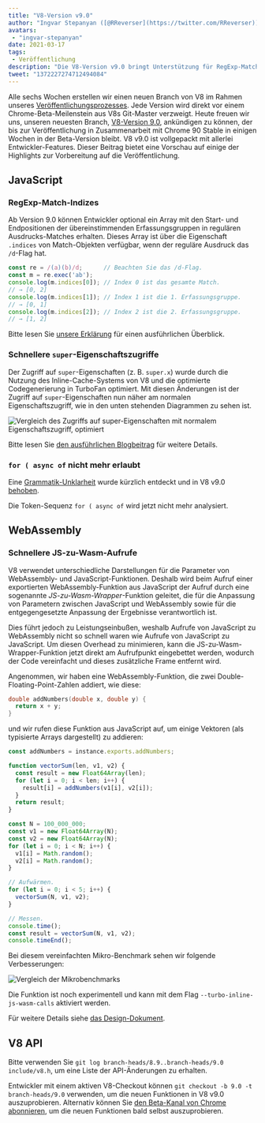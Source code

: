 ```yaml
---
title: "V8-Version v9.0"
author: "Ingvar Stepanyan ([@RReverser](https://twitter.com/RReverser)), steht inline"
avatars: 
 - "ingvar-stepanyan"
date: 2021-03-17
tags: 
 - Veröffentlichung
description: "Die V8-Version v9.0 bringt Unterstützung für RegExp-Match-Indizes und verschiedene Leistungsverbesserungen."
tweet: "1372227274712494084"
---
```

Alle sechs Wochen erstellen wir einen neuen Branch von V8 im Rahmen unseres [Veröffentlichungsprozesses](https://v8.dev/docs/release-process). Jede Version wird direkt vor einem Chrome-Beta-Meilenstein aus V8s Git-Master verzweigt. Heute freuen wir uns, unseren neuesten Branch, [V8-Version 9.0](https://chromium.googlesource.com/v8/v8.git/+log/branch-heads/9.0), ankündigen zu können, der bis zur Veröffentlichung in Zusammenarbeit mit Chrome 90 Stable in einigen Wochen in der Beta-Version bleibt. V8 v9.0 ist vollgepackt mit allerlei Entwickler-Features. Dieser Beitrag bietet eine Vorschau auf einige der Highlights zur Vorbereitung auf die Veröffentlichung.

<!--truncate-->
## JavaScript

### RegExp-Match-Indizes

Ab Version 9.0 können Entwickler optional ein Array mit den Start- und Endpositionen der übereinstimmenden Erfassungsgruppen in regulären Ausdrucks-Matches erhalten. Dieses Array ist über die Eigenschaft `.indices` von Match-Objekten verfügbar, wenn der reguläre Ausdruck das `/d`-Flag hat.

```javascript
const re = /(a)(b)/d;      // Beachten Sie das /d-Flag.
const m = re.exec('ab');
console.log(m.indices[0]); // Index 0 ist das gesamte Match.
// → [0, 2]
console.log(m.indices[1]); // Index 1 ist die 1. Erfassungsgruppe.
// → [0, 1]
console.log(m.indices[2]); // Index 2 ist die 2. Erfassungsgruppe.
// → [1, 2]
```

Bitte lesen Sie [unsere Erklärung](https://v8.dev/features/regexp-match-indices) für einen ausführlichen Überblick.

### Schnellere `super`-Eigenschaftszugriffe

Der Zugriff auf `super`-Eigenschaften (z. B. `super.x`) wurde durch die Nutzung des Inline-Cache-Systems von V8 und die optimierte Codegenerierung in TurboFan optimiert. Mit diesen Änderungen ist der Zugriff auf `super`-Eigenschaften nun näher am normalen Eigenschaftszugriff, wie in den unten stehenden Diagrammen zu sehen ist.

![Vergleich des Zugriffs auf super-Eigenschaften mit normalem Eigenschaftszugriff, optimiert](/_img/fast-super/super-opt.svg)

Bitte lesen Sie [den ausführlichen Blogbeitrag](https://v8.dev/blog/fast-super) für weitere Details.

### `for ( async of` nicht mehr erlaubt

Eine [Grammatik-Unklarheit](https://github.com/tc39/ecma262/issues/2034) wurde kürzlich entdeckt und in V8 v9.0 [behoben](https://chromium-review.googlesource.com/c/v8/v8/+/2683221).

Die Token-Sequenz `for ( async of` wird jetzt nicht mehr analysiert.

## WebAssembly

### Schnellere JS-zu-Wasm-Aufrufe

V8 verwendet unterschiedliche Darstellungen für die Parameter von WebAssembly- und JavaScript-Funktionen. Deshalb wird beim Aufruf einer exportierten WebAssembly-Funktion aus JavaScript der Aufruf durch eine sogenannte *JS-zu-Wasm-Wrapper*-Funktion geleitet, die für die Anpassung von Parametern zwischen JavaScript und WebAssembly sowie für die entgegengesetzte Anpassung der Ergebnisse verantwortlich ist.

Dies führt jedoch zu Leistungseinbußen, weshalb Aufrufe von JavaScript zu WebAssembly nicht so schnell waren wie Aufrufe von JavaScript zu JavaScript. Um diesen Overhead zu minimieren, kann die JS-zu-Wasm-Wrapper-Funktion jetzt direkt am Aufrufpunkt eingebettet werden, wodurch der Code vereinfacht und dieses zusätzliche Frame entfernt wird.

Angenommen, wir haben eine WebAssembly-Funktion, die zwei Double-Floating-Point-Zahlen addiert, wie diese:

```cpp
double addNumbers(double x, double y) {
  return x + y;
}
```

und wir rufen diese Funktion aus JavaScript auf, um einige Vektoren (als typisierte Arrays dargestellt) zu addieren:

```javascript
const addNumbers = instance.exports.addNumbers;

function vectorSum(len, v1, v2) {
  const result = new Float64Array(len);
  for (let i = 0; i < len; i++) {
    result[i] = addNumbers(v1[i], v2[i]);
  }
  return result;
}

const N = 100_000_000;
const v1 = new Float64Array(N);
const v2 = new Float64Array(N);
for (let i = 0; i < N; i++) {
  v1[i] = Math.random();
  v2[i] = Math.random();
}

// Aufwärmen.
for (let i = 0; i < 5; i++) {
  vectorSum(N, v1, v2);
}

// Messen.
console.time();
const result = vectorSum(N, v1, v2);
console.timeEnd();
```

Bei diesem vereinfachten Mikro-Benchmark sehen wir folgende Verbesserungen:

![Vergleich der Mikrobenchmarks](/_img/v8-release-90/js-to-wasm.svg)

Die Funktion ist noch experimentell und kann mit dem Flag `--turbo-inline-js-wasm-calls` aktiviert werden.

Für weitere Details siehe [das Design-Dokument](https://docs.google.com/document/d/1mXxYnYN77tK-R1JOVo6tFG3jNpMzfueQN1Zp5h3r9aM/edit).

## V8 API

Bitte verwenden Sie `git log branch-heads/8.9..branch-heads/9.0 include/v8.h`, um eine Liste der API-Änderungen zu erhalten.

Entwickler mit einem aktiven V8-Checkout können `git checkout -b 9.0 -t branch-heads/9.0` verwenden, um die neuen Funktionen in V8 v9.0 auszuprobieren. Alternativ können Sie [den Beta-Kanal von Chrome abonnieren](https://www.google.com/chrome/browser/beta.html), um die neuen Funktionen bald selbst auszuprobieren.
